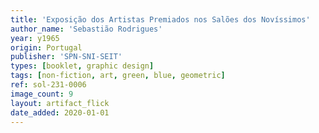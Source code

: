 ```yaml
---
title: 'Exposição dos Artistas Premiados nos Salões dos Novíssimos'
author_name: 'Sebastião Rodrigues'
year: y1965
origin: Portugal
publisher: 'SPN-SNI-SEIT'
types: [booklet, graphic design]
tags: [non-fiction, art, green, blue, geometric]
ref: sol-231-0006
image_count: 9
layout: artifact_flick
date_added: 2020-01-01
---
```

